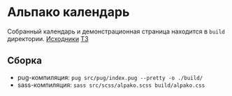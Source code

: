 # Альпако календарь

Собранный календарь и демонстрационная страница находится в `build` директории.
[Исходники](https://www.figma.com/file/DLwhuW5j2IqVCNcDFaWjno/Untitled?node-id=0%3A1)
[ТЗ](https://drive.google.com/file/d/18wNojV97xoM8eX0camvLsyFmMGeEpida/view)

## Сборка

* pug-компиляция: `pug src/pug/index.pug --pretty -o ./build/`
* sass-компиляция: `sass src/scss/alpako.scss build/alpako.css`
